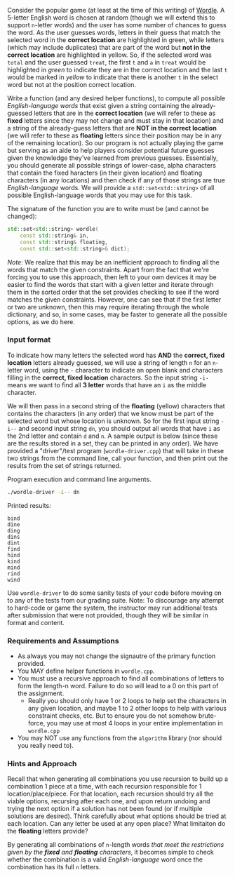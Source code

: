 
Consider the popular game (at least at the time of this writing) of [Wordle](https://www.nytimes.com/games/wordle/index.html).  A 5-letter English word is chosen at random (though we will extend this to support `n`-letter words) and the user has some number of chances to guess the word.  As the user guesses words, letters in their guess that match the selected word in the **correct location** are highlighted in green, while letters (which may include duplicates) that are part of the word but **not in the correct location** are highlighted in yellow.  So, if the selected word was `total` and the user guessed `treat`, the first `t` and `a` in `treat` would be highlighted in *green* to indicate they are in the correct location and the last `t` would be marked in *yellow* to indicate that there is another `t` in the select word but not at the position correct location.

Write a function (and any desired helper functions), to compute all possible *English-language words* that exist given a string containing the already-guessed letters that are in the **correct location** (we will refer to these as **fixed** letters since they may not change and must stay in that location) and a string of the already-guess letters that are **NOT in the correct location** (we will refer to these as **floating** letters since their position may be in any of the remaining location).  So our program is not actually playing the game but serving as an aide to help players consider potential future guesses given the knowledge they've learned from previous guesses. Essentially, you should generate all possible strings of lower-case, alpha characters that contain the fixed haracters (in their given location) and floating characters (in any locations) and then check if any of those strings are true *English-language* words.  We will provide a `std::set<std::string>` of all possible English-language words that you may use for this task.

The signature of the function you are to write must be (and cannot be changed):

```c++
std::set<std::string> wordle(
    const std::string& in,
    const std::string& floating,
    const std::set<std::string>& dict);
```

*Note*: We realize that this may be an inefficient approach to finding all the words that match the given constraints. Apart from the fact that we're forcing you to use this approach, then left to your own devices it may be easier to find the words that start with a given letter and iterate through them in the sorted order that the set provides checking to see if the word matches the given constraints.  However, one can see that if the first letter or two are unknown, then this may require iterating through the whole dictionary, and so, in some cases, may be faster to generate all the possible options, as we do here.

### Input format

To indicate how many letters the selected word has **AND** the **correct, fixed location** letters already guessed, we will use a string of length `n` for an `n`-letter word, using the `-` character to indicate an open blank and characters filling in the **correct, fixed location** characters.  So the input string `-i-` means we want to find all **3 letter** words that have an `i` as the middle character.

We will then pass in a second string of the **floating** (yellow) characters that contains the characters (in any order) that we know must be part of the selected word but whose location is unknown.  So for the first input string `-i--` and second input string `dn`, you should output all words that have `i` as the 2nd letter and contain `d` and `n`.  A sample output is below (since these are the results stored in a set, they can be printed in any order).  We have provided a "driver"/test program (`wordle-driver.cpp`) that will take in these two strings from the command line, call your function, and then print out the results from the set of strings returned.

Program execution and command line arguments.

```bash
./wordle-driver -i-- dn
```

Printed results:

```
bind
dine
ding
dins
dint
find
hind
kind
mind
rind
wind
```

Use `wordle-driver` to do some sanity tests of your code before moving on to any of the tests from our grading suite.  Note:  To discourage any attempt to hard-code or game the system, the instructor may run additional tests after submission that were not provided, though they will be similar in format and content.  

### Requirements and Assumptions

 - As always you may not change the signautre of the primary function provided.
 - You MAY define helper functions in `wordle.cpp`.
 - You must use a recursive approach to find all combinations of letters to form the length-n word.  Failure to do so will lead to a 0 on this part of the assignment.  
    - Really you should only have 1 or 2 loops to help set the characters in any given location, and maybe 1 to 2 other loops to help with various constraint checks, etc.  But to ensure you do not somehow brute-force, you may use at most 4 loops in your entire implementation in `wordle.cpp`
 - You may NOT use any functions from the `algorithm` library (nor should you really need to).

### Hints and Approach

Recall that when generating all combinations you use recursion to build up a combination 1 piece at a time, with each recursion responsible for 1 location/place/piece.  For that location, each recursion should try all the viable options, recursing after each one, and upon return undoing and trying the next option if a solution has not been found (or if multiple solutions are desired).  Think carefully about what options should be tried at each location.  Can any letter be used at any open place?  What limitaiton do the **floating** letters provide?

By generating all combinations of `n`-length words *that meet the restrictions given by the **fixed** and **floating** characters*, it becomes simple to check whether the combination is a valid *English-language* word once the combination has its full `n` letters.
